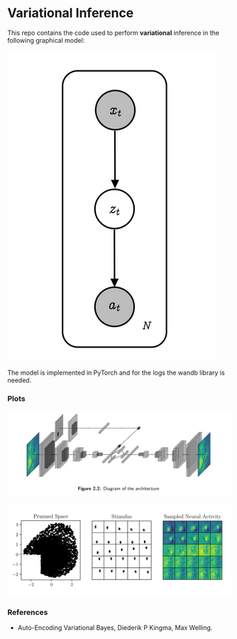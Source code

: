 # Variational Inference

This repo contains the code used to perform **variational** inference in the
following graphical model:

![Model](plots/graphical_model.png)


The model is implemented in PyTorch and for the logs the wandb library is
needed.

### Plots

![Architecture](plots/architecture.png)

![Samples](plots/samples.png)


### References

* Auto-Encoding Variational Bayes, Diederik P Kingma, Max Welling.
